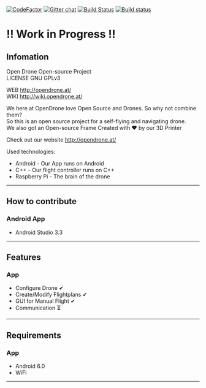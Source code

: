 [![CodeFactor](https://www.codefactor.io/Content/badges/A.svg)](https://www.codefactor.io/repository/github/opendroneat/opendrone-app/overview/develop)
[![Gitter chat](https://badges.gitter.im/USER/REPO.png)](https://gitter.im/OpenDroneAT/Lobby "Gitter chat")
[![Build Status](https://dev.azure.com/OpenDrone/OpenDroneApp/_apis/build/status/OpenDroneAT.OpenDrone-App?branchName=develop)](https://dev.azure.com/OpenDrone/OpenDroneApp/_build/latest?definitionId=1&branchName=develop)
[![Build status](https://build.appcenter.ms/v0.1/apps/736a3266-4506-4c88-b3da-6e7072d02174/branches/master/badge)](https://appcenter.ms)
  
# !! Work in Progress !!  
## Infomation
  
Open Drone Open-source Project  
LICENSE GNU GPLv3  
  
WEB http://opendrone.at/  
WIKI  http://wiki.opendrone.at/

We here at OpenDrone love Open Source and Drones. So why not combine them?  
So this is an open source project for a self-flying and navigating drone.  
We also got an Open-source Frame Created with ❤️ by our 3D Printer  

Check out our website http://opendrone.at/  

Used technologies:  
* Android - Our App runs on Android  
* C++ - Our flight controller runs on C++  
* Raspberry Pi - The brain of the drone  
---  
## How to contribute  
### Android App  
* Android Studio 3.3  
---  
## Features  
### App
* Configure Drone ✔  
* Create/Modify Flightplans ✔   
* GUI for Manual Flight ✔  
* Communication ⏳  
---  
## Requirements  
### App  
* Android 6.0  
* WiFi  
  
---
